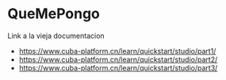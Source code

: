 # QueMePongo

Link a la vieja documentacion

- https://www.cuba-platform.cn/learn/quickstart/studio/part1/
- https://www.cuba-platform.cn/learn/quickstart/studio/part2/
- https://www.cuba-platform.cn/learn/quickstart/studio/part3/
